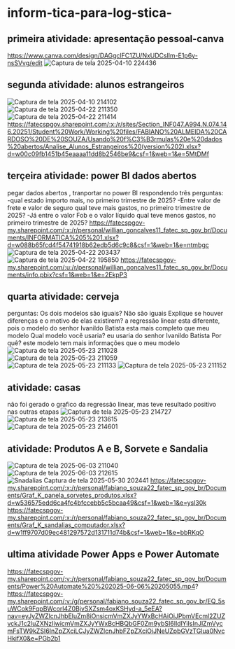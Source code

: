 # inform-tica-para-log-stica-

## primeira atividade: apresentação pessoal-canva
https://www.canva.com/design/DAGgclFC1ZU/NxUDCsllm-E1p6y-nsSVvg/edit
![Captura de tela 2025-04-10 224436](https://github.com/user-attachments/assets/d2544df0-9b05-4eb9-8d29-741186f789f6)

## segunda atividade: alunos estrangeiros 
![Captura de tela 2025-04-10 214102](https://github.com/user-attachments/assets/3e4af4b9-4d80-4a19-bfa2-be209bda7b10)
![Captura de tela 2025-04-22 211350](https://github.com/user-attachments/assets/b7e2a369-5769-4f57-93cb-a5ff5cd94bc0)
![Captura de tela 2025-04-22 211414](https://github.com/user-attachments/assets/15ac8af2-878c-4b61-9cba-0e75c909391f)
https://fatecspgov.sharepoint.com/:x:/r/sites/Section_INF047.A994.N.074.146.20251/Student%20Work/Working%20files/FABIANO%20ALMEIDA%20CARDOSO%20DE%20SOUZA/Usando%20f%C3%B3rmulas%20e%20dados%20abertos/Analise_Alunos_Estrangeiros%20(version%202).xlsx?d=w00c09fb1451b45eaaaa11dd8b2546be9&csf=1&web=1&e=5MtDMf

## terçeira atividade: power BI dados abertos 
pegar dados abertos , tranportar no power BI respondendo três perguntas:
-qual estado importo mais, no primeiro trimestre de 2025?
-Entre valor de frete e valor de seguro qual teve mais gastos, no primeiro trimestre de 2025?
-Já entre o valor Fob e o valor líquido qual teve menos gastos, no primeiro trimestre de 2025?​
https://fatecspgov-my.sharepoint.com/:x:/r/personal/willian_goncalves11_fatec_sp_gov_br/Documents/INFORMATICA%205%201.xlsx?d=w088b65fcd4f54741918b62edb5d6c9c8&csf=1&web=1&e=ntmbgc
![Captura de tela 2025-04-22 203437](https://github.com/user-attachments/assets/3b516125-6aef-4a1a-aae2-b36af5b9e27a)
![Captura de tela 2025-04-22 195850](https://github.com/user-attachments/assets/bd81f434-2881-4318-8e42-8a1f39a1e861)
https://fatecspgov-my.sharepoint.com/:u:/r/personal/willian_goncalves11_fatec_sp_gov_br/Documents/info.pbix?csf=1&web=1&e=2EkpP3
## quarta atividade: cerveja 
perguntas: Os dois modelos são iguais? Não são iguais 
Explique se houver diferenças e o motivo de elas existirem? a regressão linear esta diferente, pois o modelo do senhor Ivanildo Batista esta mais completo que meu modelo 
Qual modelo você usaria?  eu usaria do senhor Ivanildo Batista Por quê? este modelo tem mais informações que o meu modelo 
![Captura de tela 2025-05-23 211028](https://github.com/user-attachments/assets/14fb2d7b-89db-48f8-a050-d51645308f37)
![Captura de tela 2025-05-23 211059](https://github.com/user-attachments/assets/09e8b7cd-fb6e-48af-b162-8cc499de0726)
![Captura de tela 2025-05-23 211133](https://github.com/user-attachments/assets/856aca82-9d96-4ad1-8363-6c201c885730)
![Captura de tela 2025-05-23 211152](https://github.com/user-attachments/assets/dc009e8d-4aa1-4f2e-a677-2ed53770ff60)
## atividade: casas 
não foi gerado o grafico da regressão linear, mas teve resultado positivo nas outras etapas 
![Captura de tela 2025-05-23 214727](https://github.com/user-attachments/assets/be06593e-4747-47bd-80cc-a855f26a62a4)
![Captura de tela 2025-05-23 213615](https://github.com/user-attachments/assets/09f5b0fe-68b5-4aee-996c-30f326e265b7)
![Captura de tela 2025-05-23 214601](https://github.com/user-attachments/assets/a69d5853-8321-4824-b662-378aa7478557)
## atividade: Produtos A e B, Sorvete e Sandalia 
![Captura de tela 2025-06-03 211040](https://github.com/user-attachments/assets/adee9480-7dab-4b97-99d8-8752426e7e65)
![Captura de tela 2025-06-03 212615](https://github.com/user-attachments/assets/12fc0afb-36d4-4968-8417-28b32e3a07ca)
![Snadalias Captura de tela 2025-05-30 202441](https://github.com/user-attachments/assets/a5c94c10-2968-4ab2-bbdb-9c9a02780a7b)
https://fatecspgov-my.sharepoint.com/:x:/r/personal/fabiano_souza22_fatec_sp_gov_br/Documents/Graf_K_panela_sorvetes_produtos.xlsx?d=w536575edd6ca4fc4bfccebb5c5bcaa49&csf=1&web=1&e=ysl30k
https://fatecspgov-my.sharepoint.com/:x:/r/personal/fabiano_souza22_fatec_sp_gov_br/Documents/Graf_K_sandalias_computador.xlsx?d=w1ff9707d09ec481297572d131711d74b&csf=1&web=1&e=bbRKqO
## ultima atividade Power Apps e Power Automate
https://fatecspgov-my.sharepoint.com/:v:/r/personal/fabiano_souza22_fatec_sp_gov_br/Documents/Power%20Automate%20%202025-06-06%20205055.mp4?
https://fatecspgov-my.sharepoint.com/:v:/g/personal/fabiano_souza22_fatec_sp_gov_br/EQ_5suWCok9FqpBWcorl4Z0BjvSXZsm4oxKSHyd-a_5eEA?nav=eyJyZWZlcnJhbEluZm8iOnsicmVmZXJyYWxBcHAiOiJPbmVEcml2ZUZvckJ1c2luZXNzIiwicmVmZXJyYWxBcHBQbGF0Zm9ybSI6IldlYiIsInJlZmVycmFsTW9kZSI6InZpZXciLCJyZWZlcnJhbFZpZXciOiJNeUZpbGVzTGlua0NvcHkifX0&e=PGb2b1

